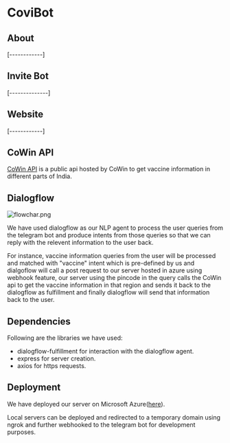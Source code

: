 # CoviBot

## About 
[------------]


## Invite Bot
[--------------]


## Website
[------------]


## CoWin API
[CoWin API](https://github.com/cowinapi/developer.cowin) is a public api hosted by CoWin to get vaccine information in different parts of India.


## Dialogflow
![flowchar.png](https://lh3.googleusercontent.com/f0bamKZBdTkGXLH4vbFSfPpAevqg1NPglW7g1JIuWaqoDjX5PysrXtoCs8i2uQGg1KPnjyVn2p-pibDNra311qDzPhgZuZRUIuUCG15SjQZjRfC3UgPMMysm-QFGlTP5PfFkGq2qCrE)

We have used dialogflow as our NLP agent to process the user queries from the telegram bot and produce intents from those queries so that we can reply with the relevent information to the user back.

For instance, vaccine information queries from the user will be processed and matched with "vaccine" intent which is pre-defined by us and dialgoflow will call a post request to our server hosted in azure using webhook feature, our server using the pincode in the query calls the CoWin api to get the vaccine information in that region and sends it back to the dialogflow as fulfillment and finally dialogflow will send that information back to the user.

## Dependencies
Following are the libraries we have used:
- dialogflow-fulfillment for interaction with the dialogflow agent.
- express for server creation.
- axios for https requests.

## Deployment
We have deployed our server on Microsoft Azure([here](https://covibot09.azurewebsites.net/)).

Local servers can be deployed and redirected to a temporary domain using ngrok and further webhooked to the telegram bot for development purposes.
